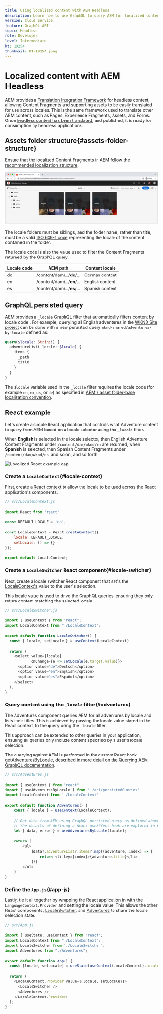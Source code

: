 ```yaml
---
title: Using localized content with AEM Headless
description: Learn how to use GraphQL to query AEM for localized content.
version: Cloud Service
feature: GraphQL API
topic: Headless
role: Developer
level: Intermediate
kt: 10254
thumbnail: KT-10254.jpeg
---
```


# Localized content with AEM Headless

AEM provides a [Translation Integration Framework](https://experienceleague.adobe.com/docs/experience-manager-cloud-service/content/sites/administering/reusing-content/translation/integration-framework.html) for headless content, allowing Content Fragments and supporting assets to be easily translated for use across locales. This is the same framework used to translate other AEM content, such as Pages, Experience Fragments, Assets, and Forms. Once [headless content has been translated](https://experienceleague.adobe.com/docs/experience-manager-cloud-service/content/headless/journeys/translation/overview.html), and published, it is ready for consumption by headless applications.

## Assets folder structure{#assets-folder-structure}

Ensure that the localized Content Fragments in AEM follow the [recommended localization structure](https://experienceleague.adobe.com/docs/experience-manager-cloud-service/content/headless/journeys/translation/getting-started.html#recommended-structure). 

![Localized AEM assets folders](./assets/localized-content/asset-folders.jpg)

The locale folders must be siblings, and the folder name, rather than title, must be a valid [ISO 639-1 code](https://en.wikipedia.org/wiki/List_of_ISO_639-1_codes) representing the locale of the content contained in the folder.

The locale code is also the value used to filter the Content Fragments returned by the GraphQL query.

| Locale code | AEM path | Content locale |
|--------------------------------|----------|----------|
| de | /content/dam/.../**de**/... | German content  |
| en | /content/dam/.../**en**/... | English content |
| es | /content/dam/.../**es**/... | Spanish content |

## GraphQL persisted query

AEM provides a `_locale` GraphQL filter that automatically filters content by locale code . For example, querying all English adventures in the [WKND Site project](https://github.com/adobe/aem-guides-wknd) can be done with a new persisted query `wknd-shared/adventures-by-locale` defined as:

```graphql
query($locale: String!) {
  adventureList(_locale: $locale) {
    items {      
      _path
      title
    }
  }
}
```

The `$locale` variable used in the `_locale` filter requires the locale code (for example `en`, `en_us`, or `de`) as specified in [AEM's asset folder-base localization convention](#assets-folder-structure).

## React example

Let's create a simple React application that controls what Adventure content to query from AEM based on a locale selector using the `_locale` filter.

When __English__ is selected in the locale selector, then English Adventure Content Fragments under `/content/dam/wknd/en` are returned, when __Spanish__ is selected, then Spanish Content Fragments under `/content/dam/wknd/es`, and so on, and so forth.

![Localized React example app](./assets/localized-content/react-example.png)

### Create a `LocaleContext`{#locale-context}

First, create a [React context](https://reactjs.org/docs/context.html) to allow the locale to be used across the React application's components. 

```javascript
// src/LocaleContext.js

import React from 'react'

const DEFAULT_LOCALE = 'en';

const LocaleContext = React.createContext({
    locale: DEFAULT_LOCALE, 
    setLocale: () => {}
});

export default LocaleContext;
```

### Create a `LocaleSwitcher` React component{#locale-switcher}

Next, create a locale switcher React component that set's the [LocaleContext's](#locale-context) value to the user's selection.

This locale value is used to drive the GraphQL queries, ensuring they only return content matching the selected locale.

```javascript
// src/LocaleSwitcher.js

import { useContext } from "react";
import LocaleContext from "./LocaleContext";

export default function LocaleSwitcher() {
  const { locale, setLocale } = useContext(LocaleContext);

  return (
    <select value={locale}
            onChange={e => setLocale(e.target.value)}>
      <option value="de">Deutsch</option>
      <option value="en">English</option>
      <option value="es">Español</option>
    </select>
  );
}
```

### Query content using the `_locale` filter{#adventures}

The Adventures component queries AEM for all adventures by locale and lists their titles. This is achieved by passing the locale value stored in the React context, to the query using the `_locale` filter.

This approach can be extended to other queries in your application, ensuring all queries only include content specified by a user's locale selection.

The querying against AEM is performed in the custom React hook [getAdventuresByLocale, described in more detail on the Querying AEM GraphQL documentation](./aem-headless-sdk.md).

```javascript
// src/Adventures.js

import { useContext } from "react"
import { useAdventuresByLocale } from './api/persistedQueries'
import LocaleContext from './LocaleContext'

export default function Adventures() {
    const { locale } = useContext(LocaleContext);

    // Get data from AEM using GraphQL persisted query as defined above 
    // The details of defining a React useEffect hook are explored in How to > AEM Headless SDK
    let { data, error } = useAdventuresByLocale(locale);

    return (
        <ul>
            {data?.adventureList?.items?.map((adventure, index) => { 
                return <li key={index}>{adventure.title}</li>
            })}
        </ul>
    )
}
```

### Define the `App.js`{#app-js}

Lastly, tie it all together by wrapping the React application in with the `LanguageContext.Provider` and setting the locale value. This allows the other React components, [LocaleSwitcher](#locale-switcher), and [Adventures](#adventures) to share the locale selection state.

```javascript
// src/App.js

import { useState, useContext } from "react";
import LocaleContext from "./LocaleContext";
import LocaleSwitcher from "./LocaleSwitcher";
import Adventures from "./Adventures";

export default function App() {
  const [locale, setLocale] = useState(useContext(LocaleContext).locale);

  return (
    <LocaleContext.Provider value={{locale, setLocale}}>
      <LocaleSwitcher />
      <Adventures />
    </LocaleContext.Provider>
  );
}
```
